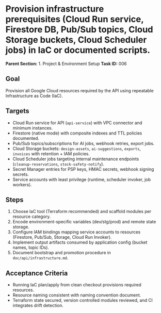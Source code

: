 # Provision infrastructure prerequisites (Cloud Run service, Firestore DB, Pub/Sub topics, Cloud Storage buckets, Cloud Scheduler jobs) in IaC or documented scripts.

**Parent Section:** 1. Project & Environment Setup
**Task ID:** 006

## Goal
Provision all Google Cloud resources required by the API using repeatable Infrastructure as Code (IaC).

## Targets
- Cloud Run service for API (`api-service`) with VPC connector and minimum instances.
- Firestore (native mode) with composite indexes and TTL policies documented.
- Pub/Sub topics/subscriptions for AI jobs, webhook retries, export jobs.
- Cloud Storage buckets: `design-assets`, `ai-suggestions`, `exports`, `invoices` with retention + IAM policies.
- Cloud Scheduler jobs targeting internal maintenance endpoints (`cleanup-reservations`, `stock-safety-notify`).
- Secret Manager entries for PSP keys, HMAC secrets, webhook signing secrets.
- Service accounts with least privilege (runtime, scheduler invoker, job workers).

## Steps
1. Choose IaC tool (Terraform recommended) and scaffold modules per resource category.
2. Encode environment-specific variables (dev/stg/prod) and remote state storage.
3. Configure IAM bindings mapping service accounts to resources (Firestore, Pub/Sub, Storage, Cloud Run Invoker).
4. Implement output artifacts consumed by application config (bucket names, topic IDs).
5. Document bootstrap and promotion procedure in `doc/api/infrastructure.md`.

## Acceptance Criteria
- Running IaC plan/apply from clean checkout provisions required resources.
- Resource naming consistent with naming convention document.
- Terraform state secured, version controlled modules reviewed, and CI integrates drift detection.
